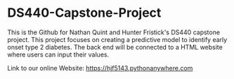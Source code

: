 # DS440-Capstone-Project
This is the Github for Nathan Quint and Hunter Fristick's DS440 capstone project. This project focuses on creating a predictive model to identify early onset type 2 diabetes. The back end will be connected to a HTML website where users can input their values. 

Link to our online Website:
https://hjf5143.pythonanywhere.com
